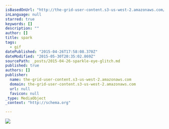 ```yaml
---
isBasedOnUrl: "http://the-grid-user-content.s3-us-west-2.amazonaws.com/8bf904d4-7a8f-4274-9301-eb76c398a28f.gif"
inLanguage: null
starred: true
keywords: []
description: ""
author: []
title: spark
tags:
  - gif
datePublished: "2015-04-26T17:58:08.370Z"
dateModified: "2015-05-30T20:35:02.869Z"
sourcePath: _posts/2015-04-26-sparkle-eye-glitch.md
published: true
authors: []
publisher:
  name: the-grid-user-content.s3-us-west-2.amazonaws.com
  domain: the-grid-user-content.s3-us-west-2.amazonaws.com
  url: null
  favicon: null
_type: MediaObject
_context: "http://schema.org"

---
```

![](http://the-grid-user-content.s3-us-west-2.amazonaws.com/8bf904d4-7a8f-4274-9301-eb76c398a28f.gif)